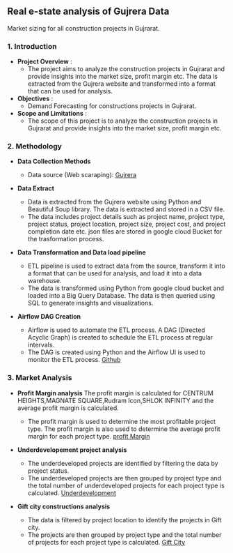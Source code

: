 
## Real e-state analysis of Gujrera Data
Market sizing for all construction projects in Gujrarat.

### 1. Introduction
- **Project Overview** :
    - The project aims to analyze the construction projects in Gujrarat and provide insights into the market size, profit margin etc. The data is extracted from the Gujrera website and transformed into a format that can be used for analysis.
- **Objectives** :
    - Demand Forecasting for constructions projects in Gujrarat.
- **Scope and Limitations** : 
    - The scope of this project is to analyze the construction projects in Gujrarat and provide insights into the market size, profit margin etc.

### 2. Methodology
- **Data Collection Methods**
   - Data source (Web scaraping): [Gujrera](https://gujrera.gujarat.gov.in/)

- **Data Extract**
    - Data is extracted from the Gujrera website using Python and Beautiful Soup library. The data is extracted  and stored in a CSV file. 
    - The data includes project details such as project name, project type, project status, project location, project size, project cost, and project completion date etc. json files are stored in google cloud Bucket for the trasformation process.

- **Data Transformation and Data load pipeline**
    - ETL pipeline is used to extract data from the source, transform it into a format that can be used for analysis, and load it into a data warehouse. 
    - The data is transformed using Python from google cloud bucket and loaded into a Big Query Database. The data is then queried using SQL to generate insights and visualizations.
    

- **Airflow DAG Creation**
    - Airflow is used to automate the ETL process. A DAG (Directed Acyclic Graph) is created to schedule the ETL process at regular intervals. 
    - The DAG is created using Python and the Airflow UI is used to monitor the ETL process.
    [Github](https://github.com/QAVentures/Gujrera-ETL.git)


### 3. Market Analysis

- **Profit Margin analysis**
     The profit margin is calculated for CENTRUM HEIGHTS,MAGNATE SQUARE,Rudram Icon,SHLOK INFINITY and the average profit margin is calculated. 
     - The profit margin is used to determine the most profitable project type. The profit margin is also used to determine the average profit margin for each project type.
    [profit Margin](https://docs.google.com/spreadsheets/d/1iOyhlXYo3G5Kh2om8exP8Ma--Jo9QZfiimtGlQMjGOk/edit?usp=sharing)


- **Underdevelopement project analysis**
    - The underdeveloped projects are identified by filtering the data by project status. 
    - The underdeveloped projects are then grouped by project type and the total number of underdeveloped projects for each project type is calculated.
    [Underdevelopment](https://docs.google.com/spreadsheets/d/1kuQrR_E996tftl4r4in-7fk_-G1dh57rR4bU9ckeL1c/edit?usp=sharing)

- **Gift city constructions analysis**
    - The data is filtered by project location to identify the projects in Gift city. 
    - The projects are then grouped by project type and the total number of projects for each project type is calculated.
    [Gift City](https://docs.google.com/spreadsheets/d/1GivZBFlTMx0hIRdcI0ttp6YpqWgKwDtUQBVN8dC7h9Y/edit?usp=sharing)





